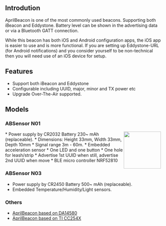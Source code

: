 ## Introdution

AprilBeacon is one of the most commonly used beacons. Supporting both iBeacon and Eddystone. Battery level can be shown in the advertising data or via a Bluetooth GATT connection.

While this beacon has both iOS and Android configuration apps, the iOS app is easier to use and is more functional. If you are setting up Eddystone-URL (for Android notifications) and you consider yourself to be non-technical then you will need use of an iOS device for setup.

## Features

* Support both iBeacon and Eddystone
* Configurable including UUID, major, minor and TX power etc
* Upgrade Over-The-Air supported.

## Models

### ABSensor N01

<img src="http://7fvk57.com1.z0.glb.clouddn.com/ABsensorDHF.jpg-320.jpg" width="120" align="right">
* Power supply by CR2032 Battery 230~ mAh (replaceable).
* Dimensions: Height 33mm, Width 33mm, Depth 10mm
* Signal range 3m - 60m.
* Embedded acceleration sensor
* One LED and one button
* One hole for leash/strip
* Advertise 1st UUID when still, advertise 2nd UUID when move
* BLE micro controller NRF52810

### ABSensor N03

* Power supply by CR2450 Battery 500~ mAh (replaceable).
* Embedded Temperature/Humidity/Light sensors.

### Others

- [AprilBeacon based on DA14580](AprilBeacon_based_on_DA14580.md)
- [AprilBeacon based on TI CC254X](AprilBeacon_based_on_TI_CC254X.md)
